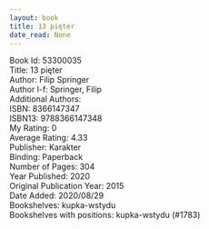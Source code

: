 ```yaml
---
layout: book
title: 13 pięter
date_read: None
---
```


Book Id: 53300035<br />
Title: 13 pięter<br />
Author: Filip Springer<br />
Author l-f: Springer, Filip<br />
Additional Authors: <br />
ISBN: 8366147347<br />
ISBN13: 9788366147348<br />
My Rating: 0<br />
Average Rating: 4.33<br />
Publisher: Karakter<br />
Binding: Paperback<br />
Number of Pages: 304<br />
Year Published: 2020<br />
Original Publication Year: 2015<br />
Date Added: 2020/08/29<br />
Bookshelves: kupka-wstydu<br />
Bookshelves with positions: kupka-wstydu (#1783)<br />

